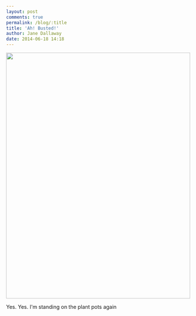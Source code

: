 ```yaml
---
layout: post
comments: true
permalink: /blog/:title
title: 'Ah! Busted!'
author: Jane Dallaway
date: 2014-06-18 14:18
---
```


<div><a href="http://static.skitters.dallaway.com/tp_IMG_20140618_141736.JPG"><img src="http://static.skitters.dallaway.com/tp_thumb_IMG_20140618_141736.JPG" width="500" height="666"/></a></div>

Yes. Yes. I'm standing on the plant pots again
  
      
